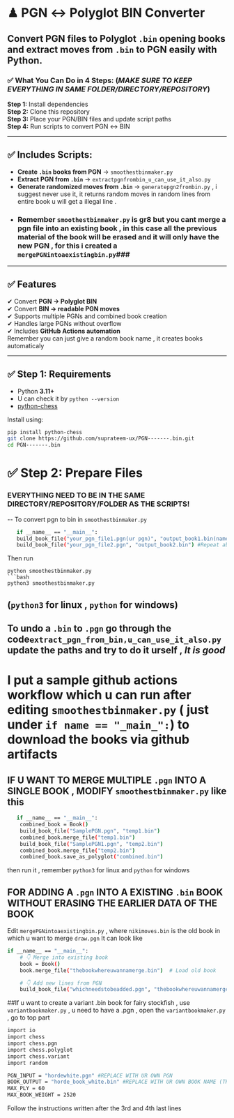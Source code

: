# ♟ PGN ↔ Polyglot BIN Converter

Convert **PGN files to Polyglot `.bin` opening books** and extract moves from `.bin` to PGN easily with Python.
---

### ✅ What You Can Do in 4 Steps: (*MAKE SURE TO KEEP EVERYTHING IN SAME FOLDER/DIRECTORY/REPOSITORY*)
**Step 1:** Install dependencies  
**Step 2:** Clone this repository  
**Step 3:** Place your PGN/BIN files and update script paths  
**Step 4:** Run scripts to convert PGN ↔ BIN  

---

## ✅ Includes Scripts:
- **Create `.bin` books from PGN** → `smoothestbinmaker.py`
- **Extract PGN from `.bin`** → `extractpgnfrombin_u_can_use_it_also.py`
- **Generate randomized moves from `.bin`** → `generatepgn2frombin.py` , i suggest never use it, it returns random moves in random lines from entire book u will get a illegal line .
- ### Remember `smoothestbinmaker.py` is gr8 but you cant merge a pgn file into an existing book , in this case all the previous material of the book will be erased and it will only have the new PGN , for this i created a `mergePGNintoaexistingbin.py`###

---

## ✅ Features
✔ Convert **PGN → Polyglot BIN**  
✔ Convert **BIN → readable PGN moves**  
✔ Supports multiple PGNs and combined book creation  
✔ Handles large PGNs without overflow  
✔ Includes **GitHub Actions automation**  
Remember you can just give a random book name , it creates books automaticaly

---

## ✅ Step 1: Requirements
- Python **3.11+**
- U can check it by ```python --version```
- [python-chess](https://pypi.org/project/python-chess/)

Install using:
```bash
pip install python-chess
git clone https://github.com/suprateem-ux/PGN-------.bin.git
cd PGN-------.bin
```
# ✅ Step 2: Prepare Files
### EVERYTHING NEED TO BE IN THE SAME DIRECTORY/REPOSITORY/FOLDER AS THE SCRIPTS!
--
To convert pgn to bin in `smoothestbinmaker.py`
 ```bash
    if __name__ == "__main__":
    build_book_file("your_pgn_file1.pgn(ur pgn)", "output_book1.bin(name of result .bin book")
    build_book_file("your_pgn_file2.pgn", "output_book2.bin") #Repeat above for converting a second PGN To second .bin file , names should be different
```
Then run 
 ``` 
python smoothestbinmaker.py
```bash
python3 smoothestbinmaker.py
```
(`python3` for linux , `python` for windows)
---
To undo a `.bin` to `.pgn` go through the code`extract_pgn_from_bin,u_can_use_it_also.py` update the paths and try to do it urself , *It is good*
---
# I put a sample github actions workflow which u can run after editing `smoothestbinmaker.py` ( just under `if name == "_main_":`) to download the books via github artifacts


## IF U WANT TO MERGE MULTIPLE `.pgn` INTO A SINGLE BOOK , MODIFY `smoothestbinmaker.py` like this 
```bash
   if __name__ == "__main__":
    combined_book = Book()
    build_book_file("SamplePGN.pgn", "temp1.bin")
    combined_book.merge_file("temp1.bin")
    build_book_file("SamplePGN1.pgn", "temp2.bin")
    combined_book.merge_file("temp2.bin")
    combined_book.save_as_polyglot("combined.bin")
```
then run it , remember `python3` for linux and `python` for windows

## FOR ADDING A `.pgn` INTO A EXISTING `.bin` BOOK WITHOUT ERASING THE EARLIER DATA OF THE BOOK ##
Edit `mergePGNintoaexistingbin.py` , where `nikimoves.bin` is the old book in which u want to merge `draw.pgn`
It can look like 
```bash
if __name__ == "__main__":
    # 👇 Merge into existing book
    book = Book()
    book.merge_file("thebookwhereuwannamerge.bin")  # Load old book

    # 👇 Add new lines from PGN
    build_book_file("whichneedstobeadded.pgn", "thebookwhereuwannamerge.bin", book)  # Save updated book

```
##If u want to create a variant .bin book for fairy stockfish , use `variantbookmaker.py` , u need to have a .pgn , open the `variantbookmaker.py` , go to top part 
```bash 
import io
import chess
import chess.pgn
import chess.polyglot
import chess.variant
import random

PGN_INPUT = "hordewhite.pgn" #REPLACE WITH UR OWN PGN 
BOOK_OUTPUT = "horde_book_white.bin" #REPLACE WITH UR OWN BOOK NAME (THE BOOK WILL BE AUTOMATICALLY CREATED , GIVE A RANDOM NAME
MAX_PLY = 60
MAX_BOOK_WEIGHT = 2520
```
Follow the instructions written after the 3rd and 4th last lines 
